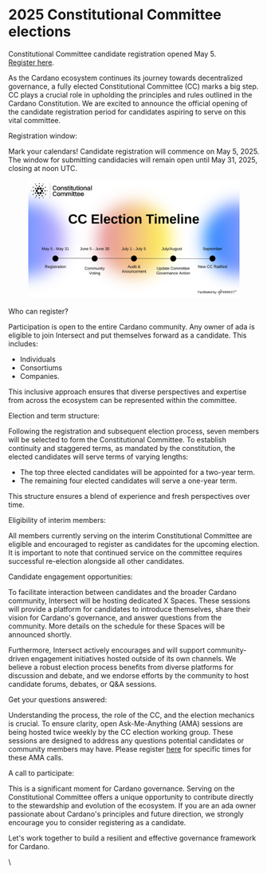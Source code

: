 # 2025 Constitutional Committee elections

Constitutional Committee candidate registration opened May 5. \
[Register here](https://elections.constitution.gov.tools/).

As the Cardano ecosystem continues its journey towards decentralized governance, a fully elected Constitutional Committee (CC) marks a big step. CC plays a crucial role in upholding the principles and rules outlined in the Cardano Constitution. We are excited to announce the official opening of the candidate registration period for candidates aspiring to serve on this vital committee.

Registration window:

Mark your calendars! Candidate registration will commence on May 5, 2025. The window for submitting candidacies will remain open until May 31, 2025, closing at noon UTC.

<figure><img src="../../../../.gitbook/assets/Election-Timeline.pptx (1).png" alt=""><figcaption></figcaption></figure>

Who can register?

Participation is open to the entire Cardano community. Any owner of ada is eligible to join Intersect and put themselves forward as a candidate. This includes:

* Individuals
* Consortiums
* Companies.

This inclusive approach ensures that diverse perspectives and expertise from across the ecosystem can be represented within the committee.

Election and term structure:

Following the registration and subsequent election process, seven members will be selected to form the Constitutional Committee. To establish continuity and staggered terms, as mandated by the constitution, the elected candidates will serve terms of varying lengths:

* The top three elected candidates will be appointed for a two-year term.
* The remaining four elected candidates will serve a one-year term.

This structure ensures a blend of experience and fresh perspectives over time.

Eligibility of interim members:

All members currently serving on the interim Constitutional Committee are eligible and encouraged to register as candidates for the upcoming election. It is important to note that continued service on the committee requires successful re-election alongside all other candidates.

Candidate engagement opportunities:

To facilitate interaction between candidates and the broader Cardano community, Intersect will be hosting dedicated X Spaces. These sessions will provide a platform for candidates to introduce themselves, share their vision for Cardano's governance, and answer questions from the community. More details on the schedule for these Spaces will be announced shortly.

Furthermore, Intersect actively encourages and will support community-driven engagement initiatives hosted outside of its own channels. We believe a robust election process benefits from diverse platforms for discussion and debate, and we endorse efforts by the community to host candidate forums, debates, or Q\&A sessions.

Get your questions answered:

Understanding the process, the role of the CC, and the election mechanics is crucial. To ensure clarity, open Ask-Me-Anything (AMA) sessions are being hosted twice weekly by the CC election working group. These sessions are designed to address any questions potential candidates or community members may have. Please register [here](https://lu.ma/ccelection) for specific times for these AMA calls.

A call to participate:

This is a significant moment for Cardano governance. Serving on the Constitutional Committee offers a unique opportunity to contribute directly to the stewardship and evolution of the ecosystem. If you are an ada owner passionate about Cardano's principles and future direction, we strongly encourage you to consider registering as a candidate.

Let's work together to build a resilient and effective governance framework for Cardano.

\
